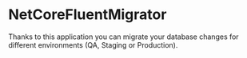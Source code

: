 # NetCoreFluentMigrator
Thanks to this application you can migrate your database changes for different environments (QA, Staging or Production).
